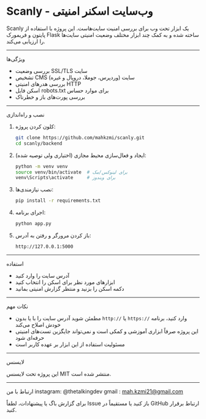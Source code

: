 # Scanly - وب‌سایت اسکنر امنیتی

Scanly یک ابزار تحت وب برای بررسی امنیت سایت‌هاست. این پروژه با استفاده از پایتون و فریمورک Flask ساخته شده و به کمک چند ابزار مختلف وضعیت امنیتی سایت‌ها را ارزیابی می‌کند.

---

ویژگی‌ها

- بررسی وضعیت SSL/TLS سایت  
- تشخیص CMS سایت (وردپرس، جوملا، دروپال و غیره)  
- بررسی هدرهای امنیتی HTTP  
- اسکن فایل robots.txt برای موارد حساس  
- بررسی پورت‌های باز و خطرناک

---

 نصب و راه‌اندازی

1. کلون کردن پروژه:
    ```bash
    git clone https://github.com/mahkzmi/scanly.git
    cd scanly/backend
    ```

2. ایجاد و فعال‌سازی محیط مجازی (اختیاری ولی توصیه شده):
    ```bash
    python -m venv venv
    source venv/bin/activate  # برای لینوکس/مک
    venv\Scripts\activate     # برای ویندوز
    ```

3. نصب نیازمندی‌ها:
    ```bash
    pip install -r requirements.txt
    ```

4. اجرای برنامه:
    ```bash
    python app.py
    ```

5. باز کردن مرورگر و رفتن به آدرس:
    ```
    http://127.0.0.1:5000
    ```

---

 استفاده

- آدرس سایت را وارد کنید  
- ابزارهای مورد نظر برای اسکن را انتخاب کنید  
- دکمه اسکن را بزنید و منتظر گزارش امنیتی بمانید

---

نکات مهم

- مطمئن شوید آدرس سایت را با یا بدون `http://` یا `https://` وارد کنید، برنامه خودش اصلاح می‌کند  
- این پروژه صرفاً ابزاری آموزشی و کمکی است و نمی‌تواند جایگزین تست‌های امنیتی حرفه‌ای شود  
- مسئولیت استفاده از این ابزار بر عهده کاربر است

---

 لایسنس

این پروژه تحت لایسنس MIT منتشر شده است.

---

 ارتباط با من
instagram: @thetalkingdev
gmail : mah.kzmi21@gmail.com

برای گزارش باگ یا پیشنهادات، لطفاً Issue باز کنید یا مستقیماً در GitHub ارتباط برقرار کنید.

